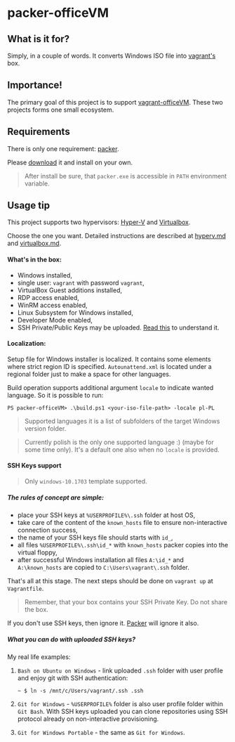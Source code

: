 # packer-officeVM

## What is it for?

Simply, in a couple of words. It converts Windows ISO file into [vagrant's](http://www.vagrantup.com) box.

## Importance!

The primary goal of this project is to support [vagrant-officeVM](https://github.com/a4099181/vagrant-officeVM).
These two projects forms one small ecosystem.

## Requirements

There is only one requirement: [packer](http://www.packer.io).

Please [download](https://www.packer.io/downloads.html) it and install on your own.

> After install be sure, that `packer.exe` is accessible in `PATH` environment variable.

## Usage tip

This project supports two hypervisors: [Hyper-V](hyperv.md) and [Virtualbox](virtualbox.md).

Choose the one you want. Detailed instructions are described at [hyperv.md](hyperv.md) and [virtualbox.md](virtualbox.md).

#### What's in the box:

* Windows installed,
* single user: `vagrant` with password `vagrant`,
* VirtualBox Guest additions installed,
* RDP access enabled,
* WinRM access enabled,
* Linux Subsystem for Windows installed,
* Developer Mode enabled,
* SSH Private/Public Keys may be uploaded. [Read this](#ssh-keys-support) to understand it.

#### Localization:

Setup file for Windows installer is localized. It contains some elements where strict region ID is specified.
`Autounattend.xml` is located under a regional folder just to make a space for other languages.

Build operation supports additional argument `locale` to indicate wanted language.
So it is possible to run:

```
PS packer-officeVM> .\build.ps1 <your-iso-file-path> -locale pl-PL
```

> Supported languages it is a list of subfolders of the target Windows version folder.

> Currently polish is the only one supported language :) (maybe for some time only).
> It's a default one also when no `locale` is provided.

#### SSH Keys support

> Only `windows-10.1703` template supported.

##### The rules of concept are simple:

- place your SSH keys at `%USERPROFILE%\.ssh` folder at host OS,
- take care of the content of the `known_hosts` file to ensure non-interactive connection success,
- the name of your SSH keys file should starts with `id_`,
- all files `%USERPROFILE%\.ssh\id_*` with `known_hosts` packer copies into the virtual floppy,
- after successful Windows installation all files `A:\id_*` and `A:\known_hosts` are copied to `C:\Users\vagrant\.ssh` folder.

That's all at this stage. The next steps should be done on `vagrant up` at `Vagrantfile`.

> Remember, that your box contains your SSH Private Key. Do not share the box.

If you don't use SSH keys, then ignore it. [Packer] will ignore it also.

##### What you can do with uploaded SSH keys?

My real life examples:

1. `Bash on Ubuntu on Windows` - link uploaded `.ssh` folder with user profile and enjoy git with SSH authentication:

   ```shell
   ~ $ ln -s /mnt/c/Users/vagrant/.ssh .ssh
   ```

2. `Git for Windows` - `%USERPROFILE%` folder is also user profile folder within `Git Bash`. With SSH keys uploaded you can clone repositories using SSH protocol already on non-interactive provisioning.

3. `Git for Windows Portable` - the same as `Git for Windows`.

[packer]: http://www.packer.io
